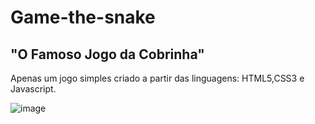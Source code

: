# Game-the-snake

## "O Famoso Jogo da Cobrinha"

Apenas um jogo simples criado a partir das linguagens: HTML5,CSS3 e Javascript.

![image](https://user-images.githubusercontent.com/107315053/209709266-0e8de7fd-4a32-4ba6-be41-5cf5f7415994.png)
